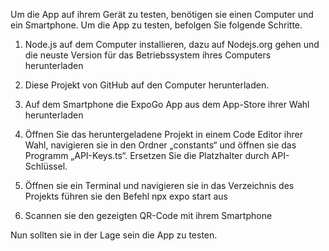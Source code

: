 Um die App auf ihrem Gerät zu testen, benötigen sie einen Computer und ein Smartphone. Um die App zu testen, befolgen Sie folgende Schritte.

1. Node.js auf dem Computer installieren, dazu auf Nodejs.org gehen und die neuste Version für das Betriebssystem ihres Computers herunterladen

2. Diese Projekt von GitHub auf den Computer herunterladen.

3. Auf dem Smartphone die ExpoGo App aus dem App-Store ihrer Wahl herunterladen

4. Öffnen Sie das heruntergeladene Projekt in einem Code Editor ihrer Wahl, navigieren sie in den Ordner „constants“ und öffnen sie das Programm „API-Keys.ts“. Ersetzen Sie die Platzhalter durch API-Schlüssel.

5. Öffnen sie ein Terminal und navigieren sie in das Verzeichnis des Projekts führen sie den Befehl npx expo start aus

6. Scannen sie den gezeigten QR-Code mit ihrem Smartphone

Nun sollten sie in der Lage sein die App zu testen.
